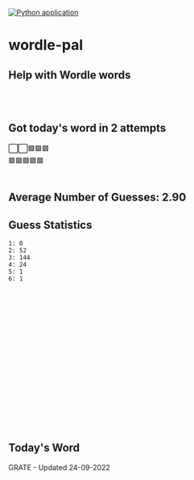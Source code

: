 [![Python application](https://github.com/schleising/wordle-pal/actions/workflows/python-app.yml/badge.svg)](https://github.com/schleising/wordle-pal/actions/workflows/python-app.yml)
# wordle-pal
## Help with Wordle words
</br>
</br>

## Got today's word in 2 attempts</br>
⬜⬜🟩🟩🟩\
🟩🟩🟩🟩🟩\
</br>
## Average Number of Guesses: 2.90</br>
## Guess Statistics</br>
    1: 0
    2: 52
    3: 144
    4: 24
    5: 1
    6: 1
</br>
</br>
</br>
</br>
</br>
</br>
</br>
</br>
</br>
</br>
</br>
</br>
</br>
</br>
</br>
</br>

## Today's Word
GRATE - Updated 24-09-2022
